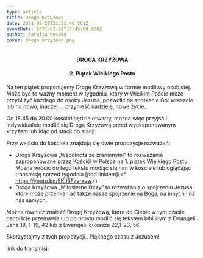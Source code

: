 ```yaml
---
type: article
title: Droga Krzyżowa
date: 2021-02-25T21:51:40.561Z
eventDate: 2021-02-26T17:45:00.000Z
author: parafia wesoła
cover: droga_krzyzowa.png
---
```

<!--StartFragment-->

<h4 style="text-align:center;">DROGA KRZYŻOWA</h4><h4 style="text-align:center;">2. Piątek Wielkiego Postu</h4>

Na ten piątek proponujemy Drogę Krzyżową w formie modlitwy osobistej. Może być to ważny moment w tygodniu, który w Wielkim Poście może przybliżyć każdego do osoby Jezusa, pozwolić na spotkanie Go: wreszcie lub na nowo, inaczej…, przynieść nadzieję, nowe życie..

Od 18.45 do 20.00 kościół będzie otwarty, można więc przyjść i indywidualnie modlić się Drogą Krzyżową przed wyeksponowanym krzyżem lub idąc od stacji do stacji.

Przy wejściu do kościoła znajdują się dwie propozycje rozważań:

* Droga Krzyżowa „Wspólnota ze zranionymi” to rozważania zaproponowane przez Kościół w Polsce na 1. piątek Wielkiego Postu. Można wrócić do tego tekstu modląc się nim w kościele lub oglądając transmisję sprzed tygodnia [pod linkiem](<* <https://youtu.be/5KJ5Fzvrxyw>>) [](https://youtu.be/5KJ5Fzvrxyw)
* Droga Krzyżowa „Miłosierne Oczy” to rozważania o spojrzeniu Jezusa, które może przemieniać także nasze spojrzenie na Boga, na innych i na nas samych.

Można również znaleźć Drogę Krzyżową, która do Ciebie w tym czasie osobiście przemawia lub po prostu modlić się tekstem biblijnym z Ewangelii Jana 18, 1-19, 42 lub z Ewangelii Łukasza 22,1-23, 56.

Skorzystajmy z tych propozycji.. Pięknego czasu z Jezusem!

<!--EndFragment-->

[link do transmisji](https://youtu.be/5KJ5Fzvrxyw)

<!--EndFragment-->
